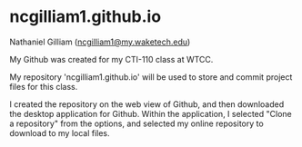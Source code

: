# ncgilliam1.github.io

Nathaniel Gilliam (ncgilliam1@my.waketech.edu)

My Github was created for my CTI-110 class at WTCC. 

My repository 'ncgilliam1.github.io' will be used to store and commit project files for this class. 

I created the repository on the web view of Github, and then downloaded the desktop application for Github. Within the application,
I selected "Clone a repository" from the options, and selected my online repository to download to my local files. 

